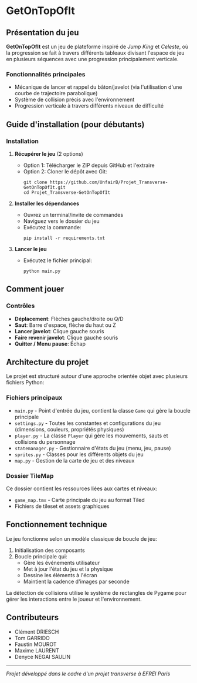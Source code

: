 # GetOnTopOfIt

## Présentation du jeu

**GetOnTopOfIt** est un jeu de plateforme inspiré de *Jump King* et *Celeste*, où la progression se fait à travers différents tableaux divisant l'espace de jeu en plusieurs séquences avec une progression principalement verticale.


### Fonctionnalités principales
- Mécanique de lancer et rappel du bâton/javelot (via l'utilisation d'une courbe de trajectoire parabolique)
- Système de collision précis avec l'environnement
- Progression verticale à travers différents niveaux de difficulté

## Guide d'installation (pour débutants)

### Installation

1. **Récupérer le jeu** (2 options)
   - Option 1: Télécharger le ZIP depuis GitHub et l'extraire
   - Option 2: Cloner le dépôt avec Git:
     ```
     git clone https://github.com/UnfairB/Projet_Transverse-GetOnTopOfIt.git
     cd Projet_Transverse-GetOnTopOfIt
     ```

2. **Installer les dépendances**
   - Ouvrez un terminal/invite de commandes
   - Naviguez vers le dossier du jeu
   - Exécutez la commande:
     ```
     pip install -r requirements.txt
     ```

3. **Lancer le jeu**
   - Exécutez le fichier principal:
     ```
     python main.py
     ```

## Comment jouer

### Contrôles
- **Déplacement**: Flèches gauche/droite ou Q/D
- **Saut**: Barre d'espace, flèche du haut ou Z
- **Lancer javelot**: Clique gauche souris
- **Faire revenir javelot**: Clique gauche souris
- **Quitter / Menu pause**: Échap

## Architecture du projet

Le projet est structuré autour d'une approche orientée objet avec plusieurs fichiers Python:

### Fichiers principaux
- `main.py` - Point d'entrée du jeu, contient la classe `Game` qui gère la boucle principale
- `settings.py` - Toutes les constantes et configurations du jeu (dimensions, couleurs, propriétés physiques)
- `player.py` - La classe `Player` qui gère les mouvements, sauts et collisions du personnage
- `statemanager.py` - Gestionnaire d'états du jeu (menu, jeu, pause)
- `sprites.py` - Classes pour les différents objets du jeu
- `map.py` - Gestion de la carte de jeu et des niveaux

### Dossier TileMap
Ce dossier contient les ressources liées aux cartes et niveaux:
- `game_map.tmx` - Carte principale du jeu au format Tiled
- Fichiers de tileset et assets graphiques

## Fonctionnement technique

Le jeu fonctionne selon un modèle classique de boucle de jeu:
1. Initialisation des composants
2. Boucle principale qui:
   - Gère les événements utilisateur
   - Met à jour l'état du jeu et la physique
   - Dessine les éléments à l'écran
   - Maintient la cadence d'images par seconde

La détection de collisions utilise le système de rectangles de Pygame pour gérer les interactions entre le joueur et l'environnement.

## Contributeurs

- Clément DRIESCH
- Tom GARRIDO
- Faustin MOUROT
- Maxime LAURENT
- Denyce NEGAI SAULIN

---

*Projet développé dans le cadre d'un projet transverse à EFREI Paris*
